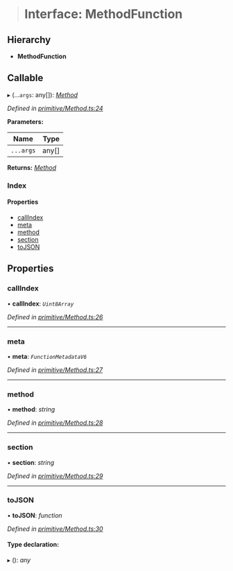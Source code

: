 > # Interface: MethodFunction

## Hierarchy

* **MethodFunction**

## Callable

▸ (...`args`: any[]): *[Method](../classes/_primitive_method_.method.md)*

*Defined in [primitive/Method.ts:24](https://github.com/polkadot-js/api/blob/2cacae1/packages/types/src/primitive/Method.ts#L24)*

**Parameters:**

Name | Type |
------ | ------ |
`...args` | any[] |

**Returns:** *[Method](../classes/_primitive_method_.method.md)*

### Index

#### Properties

* [callIndex](_primitive_method_.methodfunction.md#callindex)
* [meta](_primitive_method_.methodfunction.md#meta)
* [method](_primitive_method_.methodfunction.md#method)
* [section](_primitive_method_.methodfunction.md#section)
* [toJSON](_primitive_method_.methodfunction.md#tojson)

## Properties

###  callIndex

• **callIndex**: *`Uint8Array`*

*Defined in [primitive/Method.ts:26](https://github.com/polkadot-js/api/blob/2cacae1/packages/types/src/primitive/Method.ts#L26)*

___

###  meta

• **meta**: *`FunctionMetadataV6`*

*Defined in [primitive/Method.ts:27](https://github.com/polkadot-js/api/blob/2cacae1/packages/types/src/primitive/Method.ts#L27)*

___

###  method

• **method**: *string*

*Defined in [primitive/Method.ts:28](https://github.com/polkadot-js/api/blob/2cacae1/packages/types/src/primitive/Method.ts#L28)*

___

###  section

• **section**: *string*

*Defined in [primitive/Method.ts:29](https://github.com/polkadot-js/api/blob/2cacae1/packages/types/src/primitive/Method.ts#L29)*

___

###  toJSON

• **toJSON**: *function*

*Defined in [primitive/Method.ts:30](https://github.com/polkadot-js/api/blob/2cacae1/packages/types/src/primitive/Method.ts#L30)*

#### Type declaration:

▸ (): *any*